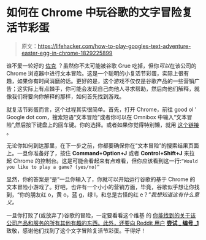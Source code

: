 # 如何在 Chrome 中玩谷歌的文字冒险复活节彩蛋

> 原文：<https://lifehacker.com/how-to-play-googles-text-adventure-easter-egg-in-chrome-1829225899>

谁不爱一轮好的 [佐克](https://www.youtube.com/watch?v=PWQDccL0aXM) ？虽然你不太可能被谷歌 Grue 吃掉，但你*可以*在该公司的 Chrome 浏览器中进行文本冒险。这是一个聪明的小复活节彩蛋，实际上很有趣，如果你有时间消磨的话。更好的是，这个游戏不仅仅是谷歌产品的一些营销广告；这实际上有点棘手，你可能会发现自己向他人寻求帮助，然后向他们解释，就像我们将要向你解释的那样，如何首先找到游戏。



就复活节彩蛋而言，这个过程其实很简单。首先，打开 Chrome，前往 good ol ' Google dot com，搜索短语“文本冒险”或者你可以在 Omnibox 中输入“文本冒险”,然后按下键盘上的回车键。你的选择。或者如果你觉得特别懒，就用 [这个链接](https://www.google.com/search?q=text+adventure) 。

无论你如何到达那里，在下一步之前，你都要确保你在“文本冒险”的搜索结果页面上。一旦你准备好了，按住 **Command+Option+J** 或者 **Control+Shift+J** 来拉起 Chrome 的控制台。这是可能会看起来有点难看，但你应该看到这一行:`“Would you like to play a game? (yes/no)“`

显然，你的答案是“是”一旦你输入了，你就可以开始运行谷歌的基于 Chrome 的文本冒险小游戏了。好吧，也许有一个小小的营销方面，毕竟，谷歌似乎想让你找到，“你的朋友红 o，黄 o，蓝 g，绿 l，和总是古怪的红 e？”*我想知道这有什么意义。*

一旦你打败了(或放弃了)谷歌的冒险，一定要看看这个维基 的 [你能找到的关于该公司产品和服务的所有其他有趣的东西。此外，还要向 Reddit 用户](https://en.wikipedia.org/wiki/List_of_Google_Easter_eggs) [**尝试 _ 编号 _1**](https://www.reddit.com/r/google/comments/9h6vkb/found_a_crazy_easter_egg/) 致敬，感谢他们找到了这个文字冒险复活节彩蛋。干得好！